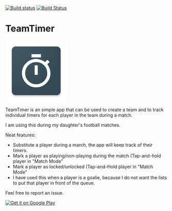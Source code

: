 [![Build status](https://build.appcenter.ms/v0.1/apps/0a32e24f-0ce7-46f5-8d61-1f63fed89f7a/branches/master/badge)](https://appcenter.ms)
[![Build Status](https://dev.azure.com/havardmoas/HaavamoaProjects/_apis/build/status/haavamoa.TeamTimer?branchName=master)](https://dev.azure.com/havardmoas/HaavamoaProjects/_build/latest?definitionId=5&branchName=master)

# TeamTimer

![asd](src/TeamTimer.Android/Resources/drawable-xxxhdpi/team_timer.png)

TeamTimer is an simple app that can be used to create a team and to track individual timers for each player in the team during a match.

I am using this during my daughter's football matches.

Neat features:
- Substitute a player during a march, the app will keep track of their timers.
- Mark a player as playing/non-playing during the match (Tap-and-hold player in "Match Mode"
- Mark a player as locked/unlocked (Tap-and-Hold player in "Match Mode"
- I have used this when a player is a goalie, because I do not want the lists to put that player in front of the queue.

Feel free to report an issue.

<a href='https://play.google.com/store/apps/details?id=com.haavamoa.TeamTimer&pcampaignid=MKT-Other-global-all-co-prtnr-py-PartBadge-Mar2515-1'><img heigth="200" width="200" alt='Get it on Google Play' src='https://play.google.com/intl/en_us/badges/images/generic/en_badge_web_generic.png'/></a>
